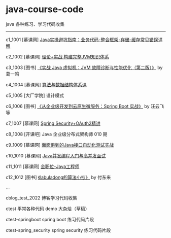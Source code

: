 # java-course-code
java 各种练习、学习代码收集

----

c1_1001     [慕课网] [Java实操避坑指南：业务代码-整合框架-存储-缓存常见错误详解](https://coding.imooc.com/class/460.html)


c2_1002     [慕课网] [理论+实战 构建完整JVM知识体系](https://coding.imooc.com/class/429.html)



c3_1003     [图书] [《实战 Java 虚拟机：JVM 故障诊断与性能优化（第二版）》](https://book.douban.com/subject/34441840/) by 葛一鸣



c4_1004     [慕课网] [算法与数据结构体系课](https://class.imooc.com/sale/datastructure)



c5_1005     [大厂学院] 设计模式



c6_1006     [图书] [《从企业级开发到云原生微服务：Spring Boot 实战》](https://book.douban.com/subject/34894577/)  by 汪云飞 等



c7_1007     [慕课网] [Spring Security+OAuth2精讲](https://coding.imooc.com/class/455.html)



c8_1008     [开课吧] Java 企业级分布式架构师 010 期



c9_1009     [慕课网] [面面俱到的Java接口自动化测试实战](https://coding.imooc.com/class/204.html)



c10_1010    [慕课网] [Java并发编程入门与高并发面试](https://coding.imooc.com/class/195.html)



c11_1011    [慕课网] [金职位-Java工程师](https://class.imooc.com/sale/java2021)



c12_1012    [图书] [《labuladong的算法小抄》](https://book.douban.com/subject/35252621/) by 付东来


...

cblog_test_2022 博客学习代码收集

ctest   平常各种代码 demo 大杂烩（草稿）

ctest-springboot spring boot 练习代码片段

ctest-spring_security spring security 练习代码片段



